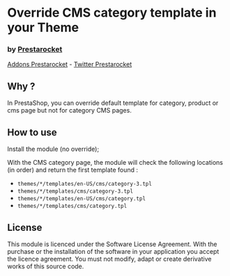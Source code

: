 # Override CMS category template in your Theme

### by [Prestarocket](https://prestarocket.com/)

[Addons Prestarocket](https://addons.prestarocket.com/) - [Twitter Prestarocket](https://twitter.com/prestarocket)

## Why ?

In PrestaShop, you can override default template for category, product or cms page but not for category CMS pages.

## How to use

Install the module (no override);

With the CMS category page, the module will check the following locations (in order) and return the first template found :

- ``themes/*/templates/en-US/cms/category-3.tpl``
- ``themes/*/templates/cms/category-3.tpl``
- ``themes/*/templates/en-US/cms/category.tpl``
- ``themes/*/templates/cms/category.tpl``

## License

This module is licenced under the Software License Agreement.
With the purchase or the installation of the software in your application you accept the licence agreement.
You must not modify, adapt or create derivative works of this source code.
